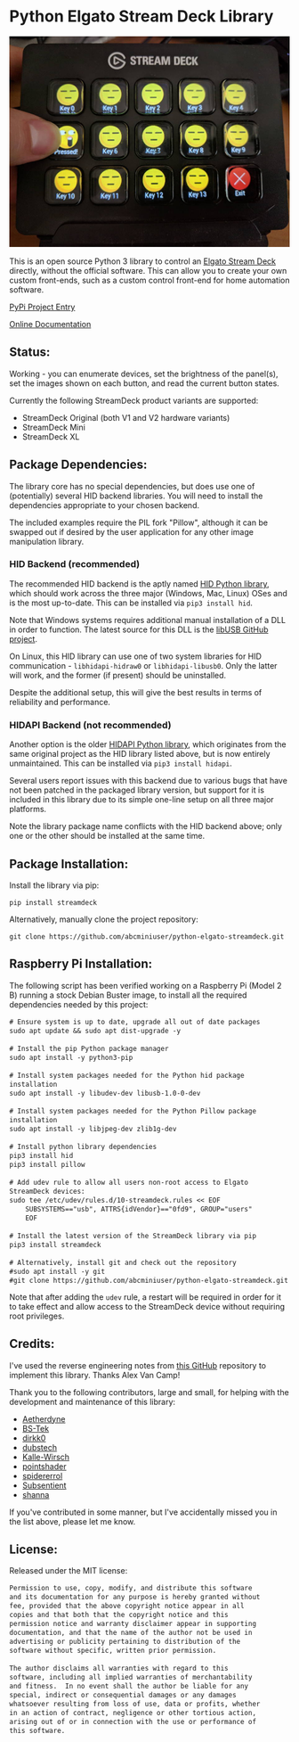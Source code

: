 # Python Elgato Stream Deck Library

![Example Deck](ExampleDeck.jpg)

This is an open source Python 3 library to control an
[Elgato Stream Deck](https://www.elgato.com/en/gaming/stream-deck) directly,
without the official software. This can allow you to create your own custom
front-ends, such as a custom control front-end for home automation software.

[PyPi Project Entry](https://pypi.org/project/streamdeck/)

[Online Documentation](https://python-elgato-streamdeck.readthedocs.io)

## Status:

Working - you can enumerate devices, set the brightness of the panel(s), set
the images shown on each button, and read the current button states.

Currently the following StreamDeck product variants are supported:
* StreamDeck Original (both V1 and V2 hardware variants)
* StreamDeck Mini
* StreamDeck XL

## Package Dependencies:

The library core has no special dependencies, but does use one of (potentially)
several HID backend libraries. You will need to install the dependencies
appropriate to your chosen backend.

The included examples require the PIL fork "Pillow", although it can be swapped
out if desired by the user application for any other image manipulation library.

### HID Backend (recommended)

The recommended HID backend is the aptly named
[HID Python library](https://pypi.org/project/hid/), which should work across
the three major (Windows, Mac, Linux) OSes and is the most up-to-date. This can
be installed via `pip3 install hid`.

Note that Windows systems requires additional manual installation of a DLL in
order to function. The latest source for this DLL is the
[libUSB GitHub project](https://github.com/libusb/hidapi/releases).

On Linux, this HID library can use one of two system libraries for HID
communication - `libhidapi-hidraw0` or `libhidapi-libusb0`. Only the latter will
work, and the former (if present) should be uninstalled.

Despite the additional setup, this will give the best results in terms of
reliability and performance.

### HIDAPI Backend (not recommended)

Another option is the older
[HIDAPI Python library](https://pypi.org/project/hidapi/), which originates from
the same original project as the HID library listed above, but is now entirely
unmaintained. This can be installed via `pip3 install hidapi`.

Several users report issues with this backend due to various bugs
that have not been patched in the packaged library version, but support for it
is included in this library due to its simple one-line setup on all three major
platforms.

Note the library package name conflicts with the HID backend above; only one or
the other should be installed at the same time.

## Package Installation:

Install the library via pip:

```
pip install streamdeck
```

Alternatively, manually clone the project repository:
```
git clone https://github.com/abcminiuser/python-elgato-streamdeck.git
```

## Raspberry Pi Installation:

The following script has been verified working on a Raspberry Pi (Model 2 B)
running a stock Debian Buster image, to install all the required dependencies
needed by this project:

```
# Ensure system is up to date, upgrade all out of date packages
sudo apt update && sudo apt dist-upgrade -y

# Install the pip Python package manager
sudo apt install -y python3-pip

# Install system packages needed for the Python hid package installation
sudo apt install -y libudev-dev libusb-1.0-0-dev

# Install system packages needed for the Python Pillow package installation
sudo apt install -y libjpeg-dev zlib1g-dev

# Install python library dependencies
pip3 install hid
pip3 install pillow

# Add udev rule to allow all users non-root access to Elgato StreamDeck devices:
sudo tee /etc/udev/rules.d/10-streamdeck.rules << EOF
	SUBSYSTEMS=="usb", ATTRS{idVendor}=="0fd9", GROUP="users"
	EOF

# Install the latest version of the StreamDeck library via pip
pip3 install streamdeck

# Alternatively, install git and check out the repository
#sudo apt install -y git
#git clone https://github.com/abcminiuser/python-elgato-streamdeck.git
```

Note that after adding the `udev` rule, a restart will be required in order for
it to take effect and allow access to the StreamDeck device without requiring
root privileges.

## Credits:

I've used the reverse engineering notes from
[this GitHub](https://github.com/Lange/node-elgato-stream-deck/blob/master/NOTES.md)
repository to implement this library. Thanks Alex Van Camp!

Thank you to the following contributors, large and small, for helping with the
development and maintenance of this library:

- [Aetherdyne](https://github.com/Aetherdyne)
- [BS-Tek](https://github.com/BS-Tek)
- [dirkk0](https://github.com/dirkk0)
- [dubstech](https://github.com/dubstech)
- [Kalle-Wirsch](https://github.com/Kalle-Wirsch)
- [pointshader](https://github.com/pointshader)
- [spidererrol](https://github.com/Spidererrol)
- [Subsentient](https://github.com/Subsentient)
- [shanna](https://github.com/shanna)

If you've contributed in some manner, but I've accidentally missed you in the
list above, please let me know.

## License:

Released under the MIT license:

```
Permission to use, copy, modify, and distribute this software
and its documentation for any purpose is hereby granted without
fee, provided that the above copyright notice appear in all
copies and that both that the copyright notice and this
permission notice and warranty disclaimer appear in supporting
documentation, and that the name of the author not be used in
advertising or publicity pertaining to distribution of the
software without specific, written prior permission.

The author disclaims all warranties with regard to this
software, including all implied warranties of merchantability
and fitness.  In no event shall the author be liable for any
special, indirect or consequential damages or any damages
whatsoever resulting from loss of use, data or profits, whether
in an action of contract, negligence or other tortious action,
arising out of or in connection with the use or performance of
this software.
```

